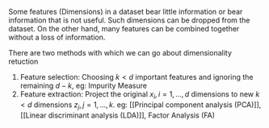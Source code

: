 Some features (Dimensions) in a dataset bear little information or bear information that is not useful. Such dimensions can be dropped from the dataset. On the other hand, many features can be combined together without a loss of information.

There are two methods with which we can go about dimensionality retuction
1. Feature selection: Choosing $k<d$ important features and ignoring the remaining $d-k$, eg: Impurity Measure
2. Feature extraction: Project the original $x_i, i=1,\dots, d$ dimensions to new $k<d$ dimensions $z_j, j=1,\dots,k$. eg: [[Principal component analysis (PCA)]], [[Linear discriminant analysis (LDA)]], Factor Analysis (FA)

